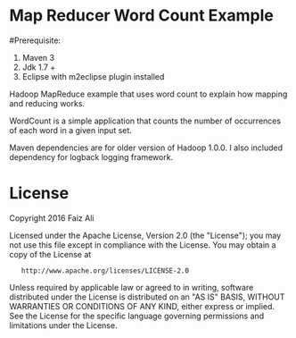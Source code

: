 Map Reducer Word Count Example
==========
#Prerequisite:  
1. Maven 3
2. Jdk 1.7 +
3. Eclipse with m2eclipse plugin installed

Hadoop MapReduce example that uses word count to explain how mapping and reducing works.

WordCount is a simple application that counts the number of occurrences of each word in a given input set.

Maven dependencies are for older version of Hadoop 1.0.0. I also included dependency for logback logging framework.


License
======
   Copyright 2016 Faiz Ali

   Licensed under the Apache License, Version 2.0 (the "License");
   you may not use this file except in compliance with the License.
   You may obtain a copy of the License at

       http://www.apache.org/licenses/LICENSE-2.0

   Unless required by applicable law or agreed to in writing, software
   distributed under the License is distributed on an "AS IS" BASIS,
   WITHOUT WARRANTIES OR CONDITIONS OF ANY KIND, either express or implied.
   See the License for the specific language governing permissions and
   limitations under the License.
